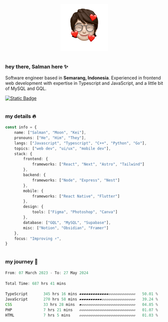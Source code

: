 <div align="center" style="display: flex; justify-content: center;">
    <img align="center" src="./public/Bitmoji.png" alt="Bitmoji" style="width: 150px;">
</div>

#

### hey there, Salman here ✨

Software engineer based in **Semarang, Indonesia**. Experienced in frontend web development with expertise in Typescript and JavaScript, and a little bit of MySQL and GQL.

<a href="https://drive.google.com/file/d/1mCvY4uWDmKjsaQEBkDzQZC4bc-AkZHPK/view?usp=drive_link" target="_blank">![Static Badge](https://img.shields.io/badge/resume-white?style=for-the-badge)</a>

#

### my details 🔥

```typescript
const info = {
    name: ["Salman", "Moon", "Kei"],
    pronouns: ["He", "Him", "They"],
    langs: ["Javascript", "Typescript", "C++", "Python", "Go"],
    topics: ["web dev", "ui/ux", "mobile dev"],
    stack: {
        frontend: {
            frameworks: ["React", "Next", "Astro", "Tailwind"]
        },
        backend: {
            frameworks: ["Node", "Express", "Nest"]
        },
        mobile: {
            frameworks: ["React Native", "Flutter"]
        },
        design: {
            tools: ["Figma", "Photoshop", "Canva"]
        },
        database: ["GQL", "MySQL", "Supabase"],
        misc: ["Notion", "Obsidian", "Framer"]
    },
    focus: "Improving ⚡",
}
```

#

### my journey 🤖

<!--START_SECTION:waka-->

```typescript
From: 07 March 2023 - To: 27 May 2024

Total Time: 687 hrs 41 mins

TypeScript       345 hrs 16 mins ▰▰▰▰▰▰▰▰▰▰▰▰▰▱▱▱▱▱▱▱▱▱▱▱▱   50.01 %
JavaScript       270 hrs 58 mins ▰▰▰▰▰▰▰▰▰▰▱▱▱▱▱▱▱▱▱▱▱▱▱▱▱   39.24 %
CSS              33 hrs 28 mins  ▰▱▱▱▱▱▱▱▱▱▱▱▱▱▱▱▱▱▱▱▱▱▱▱▱   04.85 %
PHP              7 hrs 21 mins   ▱▱▱▱▱▱▱▱▱▱▱▱▱▱▱▱▱▱▱▱▱▱▱▱▱   01.07 %
HTML             7 hrs 5 mins    ▱▱▱▱▱▱▱▱▱▱▱▱▱▱▱▱▱▱▱▱▱▱▱▱▱   01.03 %
```

<!--END_SECTION:waka-->

#
